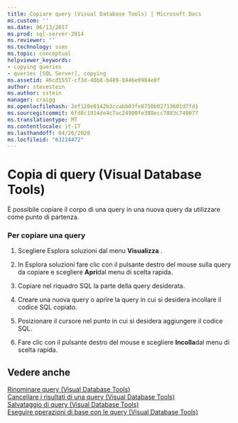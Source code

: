 ```yaml
---
title: Copiare query (Visual Database Tools) | Microsoft Docs
ms.custom: ''
ms.date: 06/13/2017
ms.prod: sql-server-2014
ms.reviewer: ''
ms.technology: ssms
ms.topic: conceptual
helpviewer_keywords:
- copying queries
- queries [SQL Server], copying
ms.assetid: 46cd1557-cf3d-40b8-b489-8446e0984e0f
author: stevestein
ms.author: sstein
manager: craigg
ms.openlocfilehash: 2ef120e0142b3ccabb03fe8750b02713601d7fd1
ms.sourcegitcommit: 6fd8c1914de4c7ac24900fe388ecc7883c740077
ms.translationtype: MT
ms.contentlocale: it-IT
ms.lasthandoff: 04/26/2020
ms.locfileid: "63224472"
---
```

# <a name="copy-queries-visual-database-tools"></a>Copia di query (Visual Database Tools)
  È possibile copiare il corpo di una query in una nuova query da utilizzare come punto di partenza.  
  
### <a name="to-copy-a-query"></a>Per copiare una query  
  
1.  Scegliere Esplora soluzioni dal menu **Visualizza** .  
  
2.  In Esplora soluzioni fare clic con il pulsante destro del mouse sulla query da copiare e scegliere **Apri**dal menu di scelta rapida.  
  
3.  Copiare nel riquadro SQL la parte della query desiderata.  
  
4.  Creare una nuova query o aprire la query in cui si desidera incollare il codice SQL copiato.  
  
5.  Posizionare il cursore nel punto in cui si desidera aggiungere il codice SQL.  
  
6.  Fare clic con il pulsante destro del mouse e scegliere **Incolla**dal menu di scelta rapida.  
  
## <a name="see-also"></a>Vedere anche  
 [Rinominare query &#40;Visual Database Tools&#41;](visual-database-tools.md)   
 [Cancellare i risultati di una query &#40;Visual Database Tools&#41;](clear-query-results-visual-database-tools.md)   
 [Salvataggio di query &#40;Visual Database Tools&#41;](save-queries-visual-database-tools.md)   
 [Eseguire operazioni di base con le query &#40;Visual Database Tools&#41;](perform-basic-operations-with-queries-visual-database-tools.md)  
  
  
